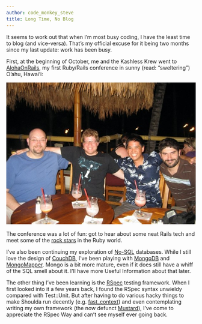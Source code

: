 ```yaml
---
author: code_monkey_steve
title: Long Time, No Blog
---
```

It seems to work out that when I’m most busy coding, I have the least time to blog (and vice-versa). That’s my official excuse for it being two months since my last update: work has been busy.

First, at the beginning of October, me and the Kashless Krew went to [AlohaOnRails](http://www.alohaonrails.com/), my first Ruby/Rails conference in sunny (read: “sweltering”) O’ahu, Hawai’i:

![](/assets/2009/11/23/8824_814865316318_10700776_46239972_2328810_n.jpg)

The conference was a lot of fun: got to hear about some neat Rails tech and meet some of the [rock stars](http://onestepback.org/) in the Ruby world.

I’ve also been continuing my exploration of [No-SQL](http://en.wikipedia.org/wiki/NoSQL) databases. While I still love the design of [CouchDB](http://couchdb.apache.org/), I’ve been playing with [MongoDB](http://www.mongodb.org/) and [MongoMapper](http://railstips.org/2009/6/27/mongomapper-the-rad-mongo-wrapper). Mongo is a bit more mature, even if it does still have a whiff of the SQL smell about it. I’ll have more Useful Information about that later.

The other thing I’ve been learning is the [RSpec](http://rspec.info/) testing framework. When I first looked into it a few years back, I found the RSpec syntax unwieldy compared with Test::Unit. But after having to do various hacky things to make Shoulda run decently (e.g. [fast\_context](http://github.com/lifo/fast_context)) and even contemplating writing my own framework (the now defunct [Mustard](http://github.com/CodeMonkeySteve/mustard)), I’ve come to appreciate the RSpec Way and can’t see myself ever going back.
